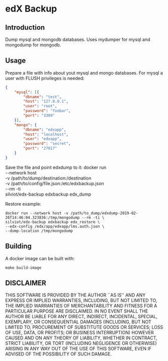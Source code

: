 edX Backup
==========

Introduction
------------

Dump mysql and mongodb databases. Uses mydumper for mysql and mongodump for mongodb.

Usage
-----

Prepare a file with info about yout mysql and mongo databases.
For mysql a user with FLUSH privileges is needed:

```json
{
    "mysql": [{
        "dbname": "test",
        "host": "127.0.0.1",
        "user": "root",
        "password": "foobar",
        "port": "3309"
    }],
    "mongo": {
        "dbname": "edxapp",
        "host": "localhost",
        "user": "edxapp",
        "password": "secret",
        "port": "27017"
    }
}
```

Save the file and point edxdump to it:
    docker run \
        --network host \
        -v /path/to/dump/destination:/destination \
        -v /path/to/config/file.json:/etc/edxbackup.json \
        --rm -ti \
        silviot/edx-backup edxbackup edx_dump

Restore example:

    docker run --network host -v /path/to_dump/edxdump-2019-02-26T14:46:04.323836:/tmp/mongodump --rm -ti \
    silviot/edx-backup edxbackup edx_restore \
    --edx-config /edx/app/edxapp/lms.auth.json \
    --dump-location /tmp/mongodump


Building
--------

A docker image can be built with:

    make build-image


DISCLAIMER
----------

THIS SOFTWARE IS PROVIDED BY THE AUTHOR ``AS IS'' AND ANY EXPRESS OR IMPLIED WARRANTIES, INCLUDING, BUT NOT LIMITED TO, THE IMPLIED WARRANTIES OF MERCHANTABILITY AND FITNESS FOR A PARTICULAR PURPOSE ARE DISCLAIMED. IN NO EVENT SHALL THE AUTHOR BE LIABLE FOR ANY DIRECT, INDIRECT, INCIDENTAL, SPECIAL, EXEMPLARY, OR CONSEQUENTIAL DAMAGES (INCLUDING, BUT NOT LIMITED TO, PROCUREMENT OF SUBSTITUTE GOODS OR SERVICES; LOSS OF USE, DATA, OR PROFITS; OR BUSINESS INTERRUPTION) HOWEVER CAUSED AND ON ANY THEORY OF LIABILITY, WHETHER IN CONTRACT, STRICT LIABILITY, OR TORT (INCLUDING NEGLIGENCE OR OTHERWISE) ARISING IN ANY WAY OUT OF THE USE OF THIS SOFTWARE, EVEN IF ADVISED OF THE POSSIBILITY OF SUCH DAMAGE.

